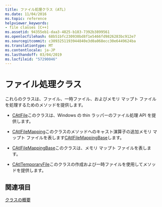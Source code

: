 ```yaml
---
title: ファイル処理クラス (ATL)
ms.date: 11/04/2016
ms.topic: reference
helpviewer_keywords:
- file classes [C++]
ms.assetid: 94355eb1-daa3-4825-b183-7392b3899561
ms.openlocfilehash: 68b51bfc230930bd8f1e5466fd9826283bc912e7
ms.sourcegitcommit: c3093251193944840e3d0a068ecc30e6449624ba
ms.translationtype: MT
ms.contentlocale: ja-JP
ms.lasthandoff: 03/04/2019
ms.locfileid: "57290046"
---
```

# <a name="file-handling-classes"></a>ファイル処理クラス

これらのクラスは、ファイル、一時ファイル、およびメモリ マップト ファイルを処理するためのメソッドを提供します。

- [CAtlFile](../atl/reference/catlfile-class.md)このクラスは、Windows の thin ラッパーのファイル処理 API を提供します。

- [CAtlFileMapping](../atl/reference/catlfilemapping-class.md)このクラスのメソッドへのキャスト演算子の追加メモリ マップト ファイルを表します[CAtlFileMappingBase](../atl/reference/catlfilemappingbase-class.md)します。

- [CAtlFileMappingBase](../atl/reference/catlfilemappingbase-class.md)このクラスは、メモリ マップト ファイルを表します。

- [CAtlTemporaryFile](../atl/reference/catltemporaryfile-class.md)このクラスの作成および一時ファイルを使用してメソッドを提供します。

## <a name="see-also"></a>関連項目

[クラスの概要](../atl/atl-class-overview.md)
